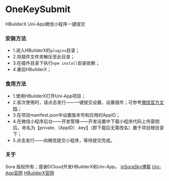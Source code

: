 # OneKeySubmit
HBuilderX Uni-App微信小程序一键提交

### 安装方法
- 1.进入HBuilderX的`plugins`目录；
- 2.将插件文件夹解压至此目录；
- 3.在插件目录下执行`npm install`安装依赖；
- 4.重启HBuilderX；

### 食用方法
- 1.使用HBuilderX打开Uni-App项目；
- 2.首次使用时，请点击发行——一键提交设置，设置插件；可参考[微信官方文档](https://developers.weixin.qq.com/miniprogram/dev/devtools/ci.html)；
- 3.在项目manifest.json中设置版本号和应用的AppID；
- 4.在微信小程序后台——开发管理——开发设置中下载小程序代码上传密钥后，命名为【private.（AppID）.key】（即下载后无需改名）置于项目根目录下；
- 5.点击发行——向微信提交小程序，等待提交完成。

### 关于
Sora 版权所有；感谢DCloud开发HBuilderX和Uni-App。
[inSoraSky博客](https://www.sorasky.in/)
[Uni-App官网](https://uniapp.dcloud.io/)
[HBuilderX官网](https://hx.dcloud.net.cn/)
